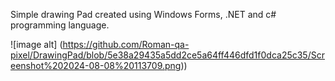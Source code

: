 Simple drawing Pad created using Windows Forms, .NET and c# programming language.

![image alt] (https://github.com/Roman-qa-pixel/DrawingPad/blob/5e38a29435a5dd2ce5a64ff446dfd1f0dca25c35/Screenshot%202024-08-08%20113709.png))
